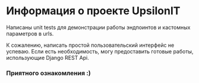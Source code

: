 # Информация о проекте UpsilonIT

Написаны unit tests для демонстрации работы эндпоинтов и кастомных параметров в urls.

К сожалению, написать простой пользовательский интерфейс не успеваю. Если есть необходимость, могу предоставить готовые работы, использующие Django REST Api.

### Приятного ознакомления :)
